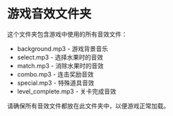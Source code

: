 # 游戏音效文件夹

这个文件夹包含游戏中使用的所有音效文件：

- background.mp3 - 游戏背景音乐
- select.mp3 - 选择水果时的音效
- match.mp3 - 消除水果时的音效
- combo.mp3 - 连击奖励音效
- special.mp3 - 特殊道具音效
- level_complete.mp3 - 关卡完成音效

请确保所有音效文件都放在此文件夹中，以便游戏正常加载。